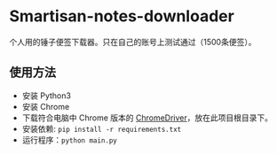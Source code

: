 # Smartisan-notes-downloader

个人用的锤子便签下载器。只在自己的账号上测试通过（1500条便签）。

## 使用方法
- 安装 Python3
- 安装 Chrome
- 下载符合电脑中 Chrome 版本的 [ChromeDriver](https://chromedriver.chromium.org/)，放在此项目根目录下。
- 安装依赖: `pip install -r requirements.txt`
- 运行程序：`python main.py`
